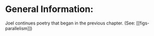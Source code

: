 # General Information:

Joel continues poetry that began in the previous chapter. (See: [[figs-parallelism]])